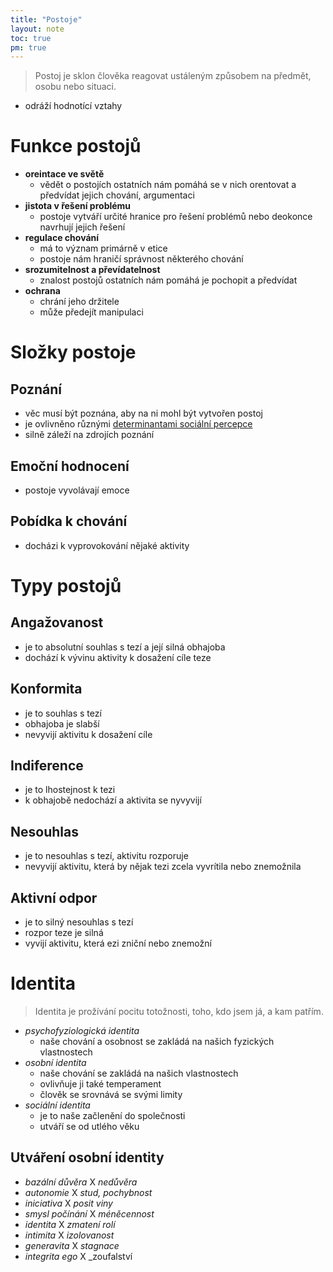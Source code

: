 ```yaml
---
title: "Postoje"
layout: note
toc: true
pm: true
---
```

> Postoj je sklon člověka reagovat ustáleným způsobem na předmět, osobu nebo situaci.

- odráží hodnotící vztahy
# Funkce postojů
- **oreintace ve světě**
    - vědět o postojích ostatních nám pomáhá se v nich orentovat a předvídat jejich chování, argumentaci
- **jistota v řešení problému**
    - postoje vytváří určité hranice pro řešení problémů nebo deokonce navrhují jejich řešení
- **regulace chování**
    - má to význam primárně v etice
    - postoje nám hraničí správnost některého chování
- **srozumitelnost a převídatelnost**
    - znalost postojů ostatních nám pomáhá je pochopit a předvídat
- **ochrana**
    - chrání jeho držitele
    - může předejít manipulaci
# Složky postoje
## Poznání
- věc musí být poznána, aby na ni mohl být vytvořen postoj
- je ovlivněno různými [determinantami sociální percepce](/notes/school/social-sciences/social-perception#determinanty-sociální-percepce)
- silně záleží na zdrojích poznání
## Emoční hodnocení
- postoje vyvolávají emoce
## Pobídka k chování
- docházi k vyprovokování nějaké aktivity
# Typy postojů
## Angažovanost
- je to absolutní souhlas s tezí a její silná obhajoba
- dochází k vývinu aktivity k dosažení cíle teze
## Konformita
- je to souhlas s tezí
- obhajoba je slabší
- nevyvijí aktivitu k dosažení cíle
## Indiference
- je to lhostejnost k tezi
- k obhajobě nedochází a aktivita se nyvyvijí
## Nesouhlas
- je to nesouhlas s tezí, aktivitu rozporuje
- nevyvijí aktivitu, která by nějak tezi zcela vyvrítila nebo znemožnila
## Aktivní odpor
- je to silný nesouhlas s tezí
- rozpor teze je silná
- vyvijí aktivitu, která ezi zniční nebo znemožní
# Identita
> Identita je prožívání pocitu totožnosti, toho, kdo jsem já, a kam patřím.

- _psychofyziologická identita_
    - naše chování a osobnost se zakládá na našich fyzických vlastnostech
- _osobní identita_
    - naše chování se zakládá na našich vlastnostech
    - ovlivňuje ji také temperament
    - člověk se srovnává se svými limity
- _sociální identita_
    - je to naše začlenění do společnosti
    - utváří se od utlého věku
## Utváření osobní identity
- _bazální důvěra_ X _nedůvěra_
- _autonomie_ X _stud, pochybnost_
- _iniciativa_ X _posit viny_
- _smysl počínání_ X _méněcennost_
- _identita_ X _zmatení rolí_
- _intimita_ X _izolovanost_
- _generavita_ X _stagnace_
- _integrita ego_ X _zoufalství
